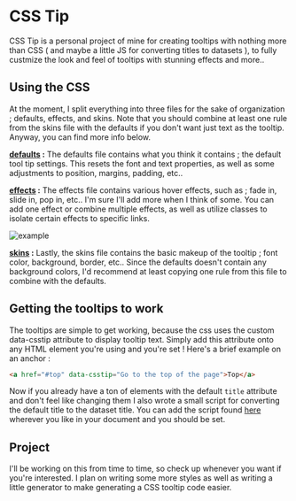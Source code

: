 # CSS Tip

CSS Tip is a personal project of mine for creating tooltips with nothing more than CSS ( and maybe a little JS for converting titles to datasets ), to fully custmize the look and feel of tooltips with stunning effects and more..


## Using the CSS

At the moment, I split everything into three files for the sake of organization ; defaults, effects, and skins. Note that you should combine at least one rule from the skins file with the defaults if you don't want just text as the tooltip. Anyway, you can find more info below.

**[defaults](https://github.com/SethClydesdale/css-tip/blob/master/tooltip-defaults.css) :** The defaults file contains what you think it contains ; the default tool tip settings. This resets the font and text properties, as well as some adjustments to position, margins, padding, etc..

**[effects](https://github.com/SethClydesdale/css-tip/blob/master/tooltip-effects.css) :** The effects file contains various hover effects, such as ; fade in, slide in, pop in, etc.. I'm sure I'll add more when I think of some. You can add one effect or combine multiple effects, as well as utilize classes to isolate certain effects to specific links.

![example](http://i21.servimg.com/u/f21/18/21/60/73/csstip10.gif)

**[skins](https://github.com/SethClydesdale/css-tip/blob/master/tooltip-skins.css) :** Lastly, the skins file contains the basic makeup of the tooltip ; font color, background, border, etc.. Since the defaults doesn't contain any background colors, I'd recommend at least copying one rule from this file to combine with the defaults.


## Getting the tooltips to work

The tooltips are simple to get working, because the css uses the custom data-csstip attribute to display tooltip text. Simply add this attribute onto any HTML element you're using and you're set ! Here's a brief example on an anchor :
```html
<a href="#top" data-csstip="Go to the top of the page">Top</a>
```

Now if you already have a ton of elements with the default ``title`` attribute and don't feel like changing them I also wrote a small script for converting the default title to the dataset title. You can add the script found [here](https://github.com/SethClydesdale/css-tip/blob/master/title-replacer.js) wherever you like in your document and you should be set. 


## Project

I'll be working on this from time to time, so check up whenever you want if you're interested. I plan on writing some more styles as well as writing a little generator to make generating a CSS tooltip code easier.
